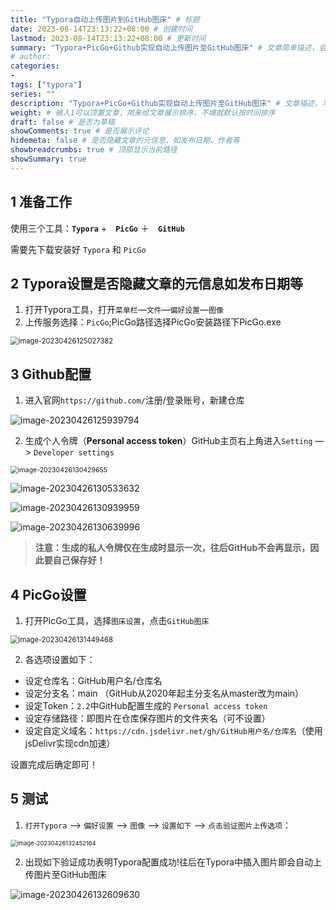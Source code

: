 ```yaml
---
title: "Typora自动上传图片到GitHub图床" # 标题
date: 2023-08-14T23:13:22+08:00 # 创建时间
lastmod: 2023-08-14T23:13:22+08:00 # 更新时间
summary: "Typora+PicGo+Github实现自动上传图片至GitHub图床" # 文章简单描述，会展示在主页
# author: 
categories: 
- 
tags: ["typora"]
series: ""
description: "Typora+PicGo+Github实现自动上传图片至GitHub图床" # 文章描述，与搜索优化相关
weight: # 输入1可以顶置文章，用来给文章展示排序，不填就默认按时间排序
draft: false # 是否为草稿
showComments: true # 是否展示评论
hidemeta: false # 是否隐藏文章的元信息，如发布日期、作者等
showbreadcrumbs: true # 顶部显示当前路径
showSummary: true
---
```

<!-- more --> 

## 1 准备工作

使用三个工具：**`Typora`** +　**`PicGo`** ＋　**`GitHub`**

需要先下载安装好 `Typora` 和 `PicGo`

## 2 Typora设置是否隐藏文章的元信息如发布日期等

1. 打开Typora工具，打开`菜单栏`—`文件`—`偏好设置`—`图像`
2. 上传服务选择：`PicGo`;PicGo路径选择PicGo安装路径下PicGo.exe

<img src="https://cdn.jsdelivr.net/gh/zwyzhy/TyporaImageBed/img/202304261250429.png" alt="image-20230426125027382" style="zoom:80%;" />

## 3 Github配置

1. 进入官网`https://github.com/`注册/登录账号，新建仓库

![image-20230426125939794](https://cdn.jsdelivr.net/gh/zwyzhy/TyporaImageBed/img/202304261259840.png)

2. 生成个人令牌（**Personal access token**）GitHub主页右上角进入`Setting` —> `Developer settings` 

<img src="https://cdn.jsdelivr.net/gh/zwyzhy/TyporaImageBed/img/202304261304699.png" alt="image-20230426130429655" style="zoom:75%;" />

![image-20230426130533632](https://cdn.jsdelivr.net/gh/zwyzhy/TyporaImageBed/img/202304261305678.png)

![image-20230426130939959](https://cdn.jsdelivr.net/gh/zwyzhy/TyporaImageBed/img/202304261309993.png)

![image-20230426130639996](https://cdn.jsdelivr.net/gh/zwyzhy/TyporaImageBed/img/202304261306037.png)

> **注意：生成的私人令牌仅在生成时显示一次，往后GitHub不会再显示，因此要自己保存好！**



## 4 PicGo设置

1. 打开PicGo工具，选择`图床设置`，点击`GitHub图床`

<img src="https://cdn.jsdelivr.net/gh/zwyzhy/TyporaImageBed/img/202304261314515.png" alt="image-20230426131449468" style="zoom:80%;" />

2. 各选项设置如下：

- 设定仓库名：GitHub用户名/仓库名
- 设定分支名：main  （GitHub从2020年起主分支名从master改为main）
- 设定Token：`2.2`中GitHub配置生成的 `Personal access token`
- 设定存储路径：即图片在仓库保存图片的文件夹名（可不设置）
- 设定自定义域名：`https://cdn.jsdelivr.net/gh/GitHub用户名/仓库名`（使用jsDelivr实现cdn加速）

设置完成后确定即可！



## 5 测试

1. `打开Typora` —> `偏好设置` —> `图像` —> `设置如下` —> `点击验证图片上传选项`：

<img src="https://cdn.jsdelivr.net/gh/zwyzhy/TyporaImageBed/img/202304261324224.png" alt="image-20230426132452164" style="zoom: 67%;" />

2. 出现如下验证成功表明Typora配置成功!往后在Typora中插入图片即会自动上传图片至GitHub图床

![image-20230426132609630](https://cdn.jsdelivr.net/gh/zwyzhy/TyporaImageBed/img/202304261326664.png)


